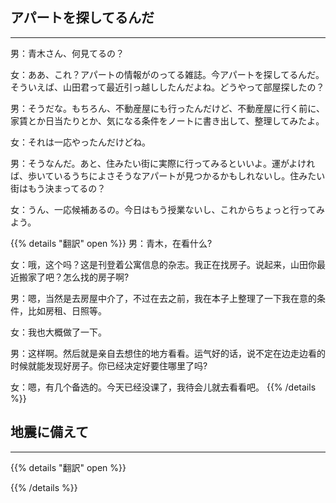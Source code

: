 ## アパートを探してるんだ
---
男：青木さん、何見てるの？

女：ああ、これ？アパートの情報がのってる雑誌。今アパートを探してるんだ。そういえば、山田君って最近引っ越ししたんだよね。どうやって部屋探したの？

男：そうだな。もちろん、不動産屋にも行ったんだけど、不動産屋に行く前に、家賃とか日当たりとか、気になる条件をノートに書き出して、整理してみたよ。

女：それは一応やったんだけどね。

男：そうなんだ。あと、住みたい街に実際に行ってみるといいよ。運がよければ、歩いているうちによさそうなアパートが見つかるかもしれないし。住みたい街はもう決まってるの？

女：うん、一応候補あるの。今日はもう授業ないし、これからちょっと行ってみよう。

{{% details "翻訳" open %}}
男：青木，在看什么?

女：哦，这个吗？这是刊登着公寓信息的杂志。我正在找房子。说起来，山田你最近搬家了吧？怎么找的房子啊?

男：嗯，当然是去房屋中介了，不过在去之前，我在本子上整理了一下我在意的条件，比如房租、日照等。

女：我也大概做了一下。

男：这样啊。然后就是亲自去想住的地方看看。运气好的话，说不定在边走边看的时候就能发现好房子。你已经决定好要住哪里了吗?

女：嗯，有几个备选的。今天已经没课了，我待会儿就去看看吧。
{{% /details %}}

## 地震に備えて
---


{{% details "翻訳" open %}}

{{% /details %}}